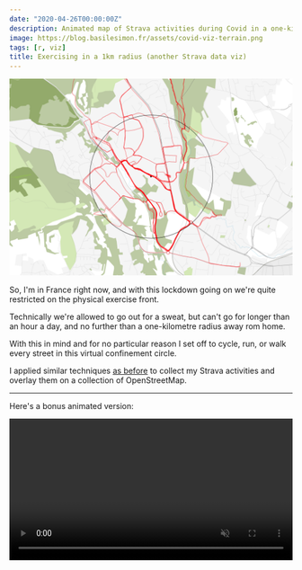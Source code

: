 ```yaml
---
date: "2020-04-26T00:00:00Z"
description: Animated map of Strava activities during Covid in a one-kilometre radius
image: https://blog.basilesimon.fr/assets/covid-viz-terrain.png
tags: [r, viz]
title: Exercising in a 1km radius (another Strava data viz)
---
```


![](assets/covid-viz-terrain.png)

So, I'm in France right now, and with this lockdown going on we're quite restricted on the physical exercise front.

Technically we're allowed to go out for a sweat, but can't go for longer than an hour a day, and no further than a one-kilometre radius away rom home.

With this in mind and for no particular reason I set off to cycle, run, or walk every street in this virtual confinement circle.

I applied similar techniques [as before](blog/strava-rides-map-in-r) to collect my Strava activities and overlay them on a collection of OpenStreetMap. 

---

Here's a bonus animated version:

<video autoplay controls loop muted playsinline muted style="margin: 0 auto; width: 100%;">
 <source src="assets/output2.mp4" type="video/mp4">
 <p>this video could not be played</p>
</video>
